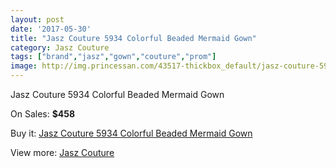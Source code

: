 ```yaml
---
layout: post
date: '2017-05-30'
title: "Jasz Couture 5934 Colorful Beaded Mermaid Gown"
category: Jasz Couture
tags: ["brand","jasz","gown","couture","prom"]
image: http://img.princessan.com/43517-thickbox_default/jasz-couture-5934-colorful-beaded-mermaid-gown.jpg
---
```

Jasz Couture 5934 Colorful Beaded Mermaid Gown

On Sales: **$458**
<a href="https://www.princessan.com/en/jasz-couture/20246-jasz-couture-5934-colorful-beaded-mermaid-gown.html"><amp-img layout="responsive" width="600" height="600" src="//img.princessan.com/43517-thickbox_default/jasz-couture-5934-colorful-beaded-mermaid-gown.jpg" alt="Jasz Couture 5934 Colorful Beaded Mermaid Gown 0" /></a>
<a href="https://www.princessan.com/en/jasz-couture/20246-jasz-couture-5934-colorful-beaded-mermaid-gown.html"><amp-img layout="responsive" width="600" height="600" src="//img.princessan.com/43518-thickbox_default/jasz-couture-5934-colorful-beaded-mermaid-gown.jpg" alt="Jasz Couture 5934 Colorful Beaded Mermaid Gown 1" /></a>

Buy it: [Jasz Couture 5934 Colorful Beaded Mermaid Gown](https://www.princessan.com/en/jasz-couture/20246-jasz-couture-5934-colorful-beaded-mermaid-gown.html "Jasz Couture 5934 Colorful Beaded Mermaid Gown")

View more: [Jasz Couture](https://www.princessan.com/en/24-jasz-couture "Jasz Couture")